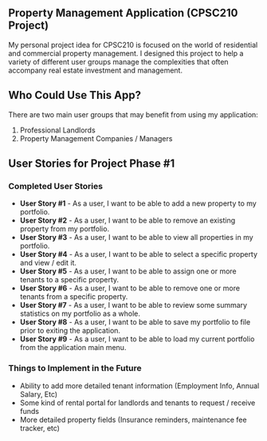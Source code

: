 ## **Property Management Application** (CPSC210 Project)

My personal project idea for CPSC210 is focused on the world of residential and commercial property 
management. I designed this project to help a variety of different user groups manage the complexities 
that often accompany real estate investment and management.

## Who Could Use This App?
There are two main user groups that may benefit from using my application:

1. Professional Landlords 
2. Property Management Companies / Managers

## User Stories for Project Phase #1

### Completed User Stories
- **User Story #1** - As a user, I want to be able to add a new property to my portfolio.
- **User Story #2** - As a user, I want to be able to remove an existing property from my portfolio.
- **User Story #3** - As a user, I want to be able to view all properties in my portfolio.
- **User Story #4** - As a user, I want to be able to select a specific property and view / edit it.
- **User Story #5** - As a user, I want to be able to assign one or more tenants to a specific property.
- **User Story #6** - As a user, I want to be able to remove one or more tenants from a specific property.
- **User Story #7** - As a user, I want to be able to review some summary statistics on my portfolio as a whole.
- **User Story #8** - As a user, I want to be able to save my portfolio to file prior to exiting the application.
- **User Story #9** - As a user, I want to be able to load my current portfolio from the application main menu.

### Things to Implement in the Future
- Ability to add more detailed tenant information (Employment Info, Annual Salary, Etc)
- Some kind of rental portal for landlords and tenants to request / receive funds
- More detailed property fields (Insurance reminders, maintenance fee tracker, etc)


